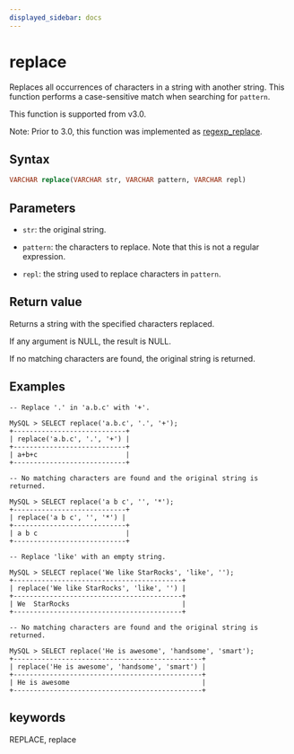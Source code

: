 ```yaml
---
displayed_sidebar: docs
---
```


# replace



Replaces all occurrences of characters in a string with another string. This function performs a case-sensitive match when searching for `pattern`.

This function is supported from v3.0.

Note: Prior to 3.0, this function was implemented as [regexp_replace](../like-predicate-functions/regexp_replace.md).

## Syntax

```SQL
VARCHAR replace(VARCHAR str, VARCHAR pattern, VARCHAR repl)
```

## Parameters

- `str`: the original string.

- `pattern`: the characters to replace. Note that this is not a regular expression.

- `repl`: the string used to replace characters in `pattern`.

## Return value

Returns a string with the specified characters replaced.

If any argument is NULL, the result is NULL.

If no matching characters are found, the original string is returned.

## Examples

```plain
-- Replace '.' in 'a.b.c' with '+'.

MySQL > SELECT replace('a.b.c', '.', '+');
+----------------------------+
| replace('a.b.c', '.', '+') |
+----------------------------+
| a+b+c                      |
+----------------------------+

-- No matching characters are found and the original string is returned.

MySQL > SELECT replace('a b c', '', '*');
+----------------------------+
| replace('a b c', '', '*') |
+----------------------------+
| a b c                      |
+----------------------------+

-- Replace 'like' with an empty string.

MySQL > SELECT replace('We like StarRocks', 'like', '');
+------------------------------------------+
| replace('We like StarRocks', 'like', '') |
+------------------------------------------+
| We  StarRocks                            |
+------------------------------------------+

-- No matching characters are found and the original string is returned.

MySQL > SELECT replace('He is awesome', 'handsome', 'smart');
+-----------------------------------------------+
| replace('He is awesome', 'handsome', 'smart') |
+-----------------------------------------------+
| He is awesome                                 |
+-----------------------------------------------+
```

## keywords

REPLACE, replace